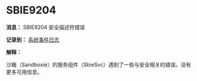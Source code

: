 # SBIE9204

**消息：** SBIE9204 安全描述符错误

**记录到：** [系统事件日志](SystemEventLog.md)

**解释：**

沙箱（Sandboxie）的服务组件（SbieSvc）遇到了一些与安全相关的错误。没有更多可用信息。
